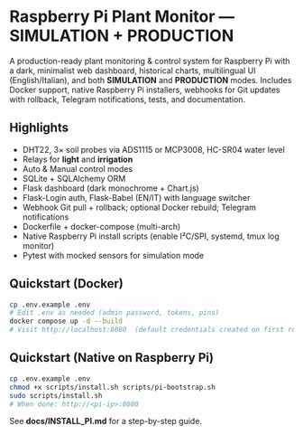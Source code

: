 # Raspberry Pi Plant Monitor — SIMULATION + PRODUCTION

A production-ready plant monitoring & control system for Raspberry Pi with a dark, minimalist web dashboard, historical charts, multilingual UI (English/Italian), and both **SIMULATION** and **PRODUCTION** modes. Includes Docker support, native Raspberry Pi installers, webhooks for Git updates with rollback, Telegram notifications, tests, and documentation.

## Highlights
- DHT22, 3× soil probes via ADS1115 or MCP3008, HC-SR04 water level
- Relays for **light** and **irrigation**
- Auto & Manual control modes
- SQLite + SQLAlchemy ORM
- Flask dashboard (dark monochrome + Chart.js)
- Flask-Login auth, Flask-Babel (EN/IT) with language switcher
- Webhook Git pull + rollback; optional Docker rebuild; Telegram notifications
- Dockerfile + docker-compose (multi-arch)
- Native Raspberry Pi install scripts (enable I²C/SPI, systemd, tmux log monitor)
- Pytest with mocked sensors for simulation mode

## Quickstart (Docker)
```bash
cp .env.example .env
# Edit .env as needed (admin password, tokens, pins)
docker compose up -d --build
# Visit http://localhost:8080  (default credentials created on first run)
```

## Quickstart (Native on Raspberry Pi)
```bash
cp .env.example .env
chmod +x scripts/install.sh scripts/pi-bootstrap.sh
sudo scripts/install.sh
# When done: http://<pi-ip>:8080
```

See **docs/INSTALL_PI.md** for a step-by-step guide.
